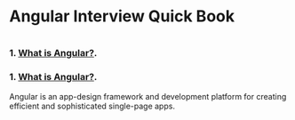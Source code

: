 <H1>Angular Interview Quick Book<H1>

### 1. [What is Angular?](#1-what-is-angular).

### 1. [What is Angular?](#1-what-is-angular).
Angular is an app-design framework and development platform for creating efficient and sophisticated single-page apps.


